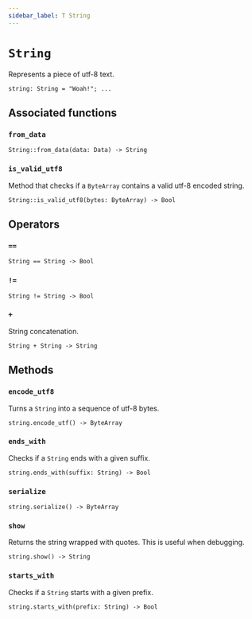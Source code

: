 ```yaml
---
sidebar_label: T String
---
```

# `String`

Represents a piece of utf-8 text.

```helios
string: String = "Woah!"; ...
```

## Associated functions

### `from_data`

```helios
String::from_data(data: Data) -> String
```

### `is_valid_utf8`

Method that checks if a `ByteArray` contains a valid utf-8 encoded string.

```helios
String::is_valid_utf8(bytes: ByteArray) -> Bool
```

## Operators

### `==`

```helios
String == String -> Bool
```

### `!=`

```helios
String != String -> Bool
```

### `+`

String concatenation.

```helios
String + String -> String
```

## Methods

### `encode_utf8`

Turns a `String` into a sequence of utf-8 bytes.

```helios
string.encode_utf() -> ByteArray
```

### `ends_with`

Checks if a `String` ends with a given suffix.

```helios
string.ends_with(suffix: String) -> Bool
```

### `serialize`

```helios
string.serialize() -> ByteArray
```

### `show`

Returns the string wrapped with quotes. This is useful when debugging.

```helios
string.show() -> String
```

### `starts_with`

Checks if a `String` starts with a given prefix.

```helios
string.starts_with(prefix: String) -> Bool
```